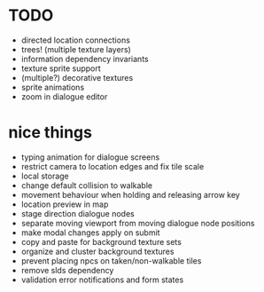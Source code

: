 # TODO
- directed location connections
- trees! (multiple texture layers)
- information dependency invariants
- texture sprite support
- (multiple?) decorative textures
- sprite animations
- zoom in dialogue editor

# nice things
- typing animation for dialogue screens
- restrict camera to location edges and fix tile scale
- local storage
- change default collision to walkable
- movement behaviour when holding and releasing arrow key
- location preview in map
- stage direction dialogue nodes
- separate moving viewport from moving dialogue node positions
- make modal changes apply on submit
- copy and paste for background texture sets
- organize and cluster background textures
- prevent placing npcs on taken/non-walkable tiles
- remove slds dependency
- validation error notifications and form states
